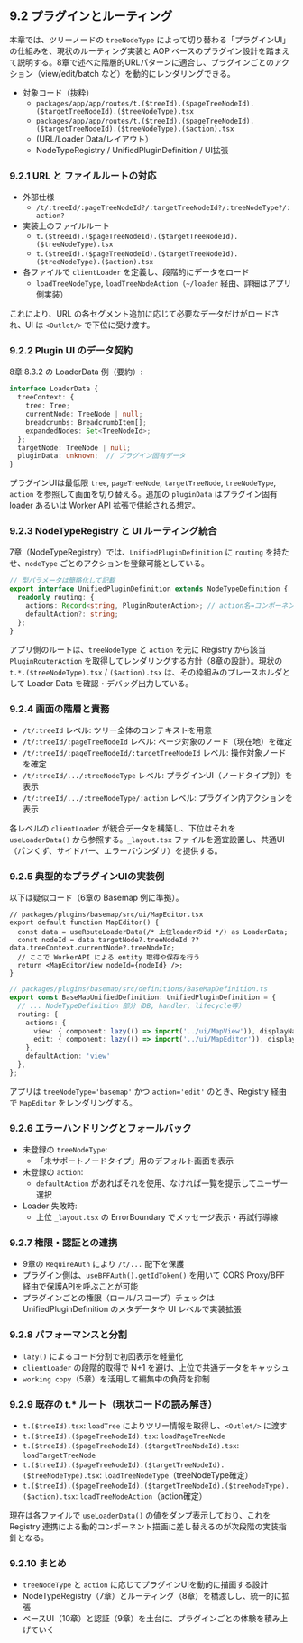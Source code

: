 ## 9.2 プラグインとルーティング

本章では、ツリーノードの `treeNodeType` によって切り替わる「プラグインUI」の仕組みを、現状のルーティング実装と AOP ベースのプラグイン設計を踏まえて説明する。8章で述べた階層的URLパターンに適合し、プラグインごとのアクション（view/edit/batch など）を動的にレンダリングできる。

- 対象コード（抜粋）
  - `packages/app/app/routes/t.($treeId).($pageTreeNodeId).($targetTreeNodeId).($treeNodeType).tsx`
  - `packages/app/app/routes/t.($treeId).($pageTreeNodeId).($targetTreeNodeId).($treeNodeType).($action).tsx`
  - (URL/Loader Data/レイアウト）
  - NodeTypeRegistry / UnifiedPluginDefinition / UI拡張

### 9.2.1 URL と ファイルルートの対応

- 外部仕様 
  - `/t/:treeId/:pageTreeNodeId?/:targetTreeNodeId?/:treeNodeType?/:action?`
- 実装上のファイルルート
  - `t.($treeId).($pageTreeNodeId).($targetTreeNodeId).($treeNodeType).tsx`
  - `t.($treeId).($pageTreeNodeId).($targetTreeNodeId).($treeNodeType).($action).tsx`
- 各ファイルで `clientLoader` を定義し、段階的にデータをロード
  - `loadTreeNodeType`, `loadTreeNodeAction`（`~/loader` 経由、詳細はアプリ側実装）

これにより、URL の各セグメント追加に応じて必要なデータだけがロードされ、UI は `<Outlet/>` で下位に受け渡す。

### 9.2.2 Plugin UI のデータ契約

8章 8.3.2 の LoaderData 例（要約）:

```ts
interface LoaderData {
  treeContext: {
    tree: Tree;
    currentNode: TreeNode | null;
    breadcrumbs: BreadcrumbItem[];
    expandedNodes: Set<TreeNodeId>;
  };
  targetNode: TreeNode | null;
  pluginData: unknown;  // プラグイン固有データ
}
```

プラグインUIは最低限 `tree`, `pageTreeNode`, `targetTreeNode`, `treeNodeType`, `action` を参照して画面を切り替える。追加の `pluginData` はプラグイン固有 loader あるいは Worker API 拡張で供給される想定。

### 9.2.3 NodeTypeRegistry と UI ルーティング統合

7章（NodeTypeRegistry）では、`UnifiedPluginDefinition` に `routing` を持たせ、`nodeType` ごとのアクションを登録可能としている。

```ts
// 型パラメータは簡略化して記載
export interface UnifiedPluginDefinition extends NodeTypeDefinition {
  readonly routing: {
    actions: Record<string, PluginRouterAction>; // action名→コンポーネント/loader/action
    defaultAction?: string;
  };
}
```

アプリ側のルートは、`treeNodeType` と `action` を元に Registry から該当 `PluginRouterAction` を取得してレンダリングする方針（8章の設計）。現状の `t.*.($treeNodeType).tsx` / `($action).tsx` は、その枠組みのプレースホルダとして Loader Data を確認・デバッグ出力している。

### 9.2.4 画面の階層と責務

- `/t/:treeId` レベル: ツリー全体のコンテキストを用意
- `/t/:treeId/:pageTreeNodeId` レベル: ページ対象のノード（現在地）を確定
- `/t/:treeId/:pageTreeNodeId/:targetTreeNodeId` レベル: 操作対象ノードを確定
- `/t/:treeId/.../:treeNodeType` レベル: プラグインUI（ノードタイプ別）を表示
- `/t/:treeId/.../:treeNodeType/:action` レベル: プラグイン内アクションを表示

各レベルの `clientLoader` が統合データを構築し、下位はそれを `useLoaderData()` から参照する。`_layout.tsx` ファイルを適宜設置し、共通UI（パンくず、サイドバー、エラーバウンダリ）を提供する。

### 9.2.5 典型的なプラグインUIの実装例

以下は疑似コード（6章の Basemap 例に準拠）。

```tsx
// packages/plugins/basemap/src/ui/MapEditor.tsx
export default function MapEditor() {
  const data = useRouteLoaderData(/* 上位loaderのid */) as LoaderData;
  const nodeId = data.targetNode?.treeNodeId ?? data.treeContext.currentNode?.treeNodeId;
  // ここで WorkerAPI による entity 取得や保存を行う
  return <MapEditorView nodeId={nodeId} />;
}
```

```ts
// packages/plugins/basemap/src/definitions/BaseMapDefinition.ts
export const BaseMapUnifiedDefinition: UnifiedPluginDefinition = {
  // ... NodeTypeDefinition 部分（DB, handler, lifecycle等）
  routing: {
    actions: {
      view: { component: lazy(() => import('../ui/MapView')), displayName: 'Map View' },
      edit: { component: lazy(() => import('../ui/MapEditor')), displayName: 'Map Editor' },
    },
    defaultAction: 'view'
  },
};
```

アプリは `treeNodeType='basemap'` かつ `action='edit'` のとき、Registry 経由で `MapEditor` をレンダリングする。

### 9.2.6 エラーハンドリングとフォールバック

- 未登録の `treeNodeType`:
  - 「未サポートノードタイプ」用のデフォルト画面を表示
- 未登録の `action`:
  - `defaultAction` があればそれを使用、なければ一覧を提示してユーザー選択
- Loader 失敗時:
  - 上位 `_layout.tsx` の ErrorBoundary でメッセージ表示・再試行導線

### 9.2.7 権限・認証との連携

- 9章の `RequireAuth` により `/t/...` 配下を保護
- プラグイン側は、`useBFFAuth().getIdToken()` を用いて CORS Proxy/BFF 経由で保護APIを呼ぶことが可能
- プラグインごとの権限（ロール/スコープ）チェックは UnifiedPluginDefinition のメタデータや UI レベルで実装拡張

### 9.2.8 パフォーマンスと分割

- `lazy()` によるコード分割で初回表示を軽量化
- `clientLoader` の段階的取得で N+1 を避け、上位で共通データをキャッシュ
- `working copy`（5章）を活用して編集中の負荷を抑制

### 9.2.9 既存の t.* ルート（現状コードの読み解き）

- `t.($treeId).tsx`: `loadTree` によりツリー情報を取得し、`<Outlet/>` に渡す
- `t.($treeId).($pageTreeNodeId).tsx`: `loadPageTreeNode`
- `t.($treeId).($pageTreeNodeId).($targetTreeNodeId).tsx`: `loadTargetTreeNode`
- `t.($treeId).($pageTreeNodeId).($targetTreeNodeId).($treeNodeType).tsx`: `loadTreeNodeType`（treeNodeType確定）
- `t.($treeId).($pageTreeNodeId).($targetTreeNodeId).($treeNodeType).($action).tsx`: `loadTreeNodeAction`（action確定）

現在は各ファイルで `useLoaderData()` の値をダンプ表示しており、これを Registry 連携による動的コンポーネント描画に差し替えるのが次段階の実装指針となる。

### 9.2.10 まとめ

- `treeNodeType` と `action` に応じてプラグインUIを動的に描画する設計
- NodeTypeRegistry（7章）とルーティング（8章）を橋渡しし、統一的に拡張
- ベースUI（10章）と認証（9章）を土台に、プラグインごとの体験を積み上げていく
